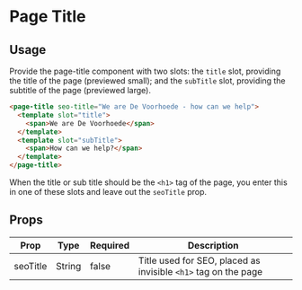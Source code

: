 # Page Title


## Usage

Provide the page-title component with two slots: the `title` slot, providing the title of the page (previewed small); and the `subTitle` slot, providing the subtitle of the page (previewed large).

```html
<page-title seo-title="We are De Voorhoede - how can we help">
  <template slot="title">
    <span>We are De Voorhoede</span>
  </template>
  <template slot="subTitle">
    <span>How can we help?</span>
  </template>
</page-title>
```

When the title or sub title should be the `<h1>` tag of the page, you enter this in one of these slots and leave out the `seoTitle` prop.

## Props

| Prop | Type | Required | Description |
| --- | --- | --- | --- |
| seoTitle | String | false | Title used for SEO, placed as invisible `<h1>` tag on the page |
